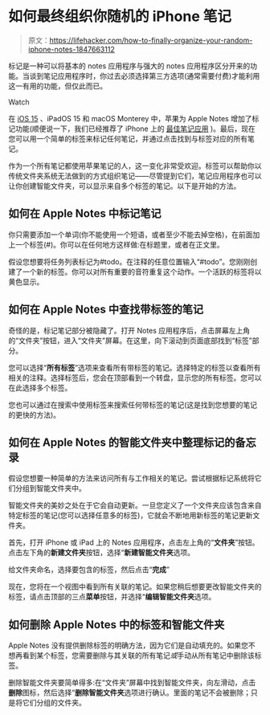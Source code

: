 # 如何最终组织你随机的 iPhone 笔记

> 原文：<https://lifehacker.com/how-to-finally-organize-your-random-iphone-notes-1847663112>

标记是一种可以将基本的 notes 应用程序与强大的 notes 应用程序区分开来的功能。当谈到笔记应用程序时，你过去必须选择第三方选项(通常需要付费)才能利用这一有用的功能，但仅此而已。

Watch

在 [iOS 15](https://lifehacker.com/the-10-coolest-ios-15-features-announced-at-wwdc-2021-1847048865) 、iPadOS 15 和 macOS Monterey 中，苹果为 Apple Notes 增加了标记功能(顺便说一下，我们已经推荐了 iPhone 上的 [最佳笔记应用](https://lifehacker.com/which-note-taking-app-should-i-use-for-apple-devices-1844166294) )。最后，现在您可以用一个简单的标签来标记任何笔记，并通过点击找到与标签对应的所有笔记。

作为一个所有笔记都使用苹果笔记的人，这一变化非常受欢迎。标签可以帮助你以传统文件夹系统无法做到的方式组织笔记——尽管提到它们，笔记应用程序也可以让你创建智能文件夹，可以显示来自多个标签的笔记。以下是开始的方法。

## 如何在 Apple Notes 中标记笔记

你只需要添加一个单词(你不能使用一个短语，或者至少不能去掉空格)，在前面加上一个标签(#)。你可以在任何地方这样做:在标题里，或者在正文里。

假设您想要将任务列表标记为#todo。在注释的任意位置输入“#todo”。您刚刚创建了一个新的标签。你可以对所有重要的音符重复这个动作。一个活跃的标签将以黄色显示。

## 如何在 Apple Notes 中查找带标签的笔记

奇怪的是，标记笔记部分被隐藏了。打开 Notes 应用程序后，点击屏幕左上角的“文件夹”按钮，进入“文件夹”屏幕。在这里，向下滚动到页面底部找到“标签”部分。

您可以选择“**所有标签**”选项来查看所有带标签的笔记。选择特定的标签以查看所有相关的注释。选择标签后，您会在顶部看到一个转盘，显示您的所有标签。您可以在此选择多个标签。

您也可以通过在搜索中使用标签来搜索任何带标签的笔记(这是找到您想要的笔记的更快的方法)。

## 如何在 Apple Notes 的智能文件夹中整理标记的备忘录

假设您想要一种简单的方法来访问所有与工作相关的笔记。尝试根据标记系统将它们分组到智能文件夹中。

智能文件夹的美妙之处在于它会自动更新。一旦您定义了一个文件夹应该包含来自特定标签的笔记(您可以选择任意多的标签)，它就会不断地用新标签的笔记更新文件夹。

首先，打开 iPhone 或 iPad 上的 Notes 应用程序，点击左上角的“**文件夹**”按钮。点击左下角的**新建文件夹**按钮，选择“**新建智能文件夹**选项。

给文件夹命名，选择要包含的标签，然后点击“**完成**”

现在，您将在一个视图中看到所有关联的笔记。如果您稍后想要更改智能文件夹的标签，请点击顶部的三点**菜单**按钮，并选择“**编辑智能文件夹**选项。

## 如何删除 Apple Notes 中的标签和智能文件夹

Apple Notes 没有提供删除标签的明确方法，因为它们是自动填充的。如果您不想再看到某个标签，您需要删除与其关联的所有笔记*或*手动从所有笔记中删除该标签。

删除智能文件夹要简单得多:在“文件夹”屏幕中找到智能文件夹，向左滑动，点击**删除**图标，然后选择“**删除智能文件夹**选项进行确认。里面的笔记不会被删除；只是将它们分组的文件夹。